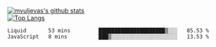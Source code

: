 [![mvuljevas's github stats](https://github-readme-stats.vercel.app/api?username=mvuljevas&show_icons=true&theme=dracula)](https://www.mvuljevas.com)
<br>
[![Top Langs](https://github-readme-stats.vercel.app/api/top-langs/?username=mvuljevas&theme=dracula)](https://www.mvuljevas.com)

<!--START_SECTION:waka-->
```text
Liquid       53 mins         █████████████████████▒░░░   85.53 % 
JavaScript   8 mins          ███▒░░░░░░░░░░░░░░░░░░░░░   13.53 % 
```
<!--END_SECTION:waka-->
